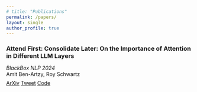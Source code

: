 ```yaml
---
# title: "Publications"
permalink: /papers/
layout: single
author_profile: true
---
```


<!-- ## Publications -->

<!-- #### Attend First: Consolidate Later: On the Importance of Attention in Different LLM Layers  
BlackBox NLP 2024 
Amit Ben-Artzy, Roy Schwartz  
<div style="margin-top: 0.5em;">
  <a href="https://arxiv.org/abs/2409.03621" class="btn btn--custom">ArXiv</a>
  <a href="https://x.com/Amit_BenArtzy/status/1854155692363416010?t=JGwEL7S4H_-crJi_PhN1dw&s=19" class="btn btn--custom">Tweet</a>
  <a href="https://github.com/schwartz-lab-NLP/Attend-First-Consolidate-Later" class="btn btn--custom">Code</a>
</div>   -->


<div class="citation">
  <h3 class="archive__item-title" style="margin-bottom: 0.2em;">Attend First: Consolidate Later: On the Importance of Attention in Different LLM Layers</h3>
  <p class="archive__item-excerpt" style="margin-bottom: 0.2em;">
    <em>BlackBox NLP 2024</em><br>
    Amit Ben-Artzy, Roy Schwartz
  </p>
  <div style="margin-top: 0.5em;">
    <!-- <a href="https://arxiv.org/abs/2409.03621" class="btn btn--custom"><i class="fa-solid fa-file"> </i>ArXiv</a>
    <a href="https://x.com/Amit_BenArtzy/status/1854155692363416010?t=JGwEL7S4H_-crJi_PhN1dw&s=19" class="btn btn--custom"><i class="fa-brands fa-twitter"></i> Tweet</a>
    <a href="https://github.com/schwartz-lab-NLP/Attend-First-Consolidate-Later" class="btn btn--custom"> <i class="fa-brands fa-github"> </i>Code</a> -->
    <a href="https://arxiv.org/abs/2409.03621" class="btn btn--custom">ArXiv</a>
    <a href="https://x.com/Amit_BenArtzy/status/1854155692363416010?t=JGwEL7S4H_-crJi_PhN1dw&s=19" class="btn btn--custom">Tweet</a>
    <a href="https://github.com/schwartz-lab-NLP/Attend-First-Consolidate-Later" class="btn btn--custom"> Code</a>
  </div>
</div>


  <!-- <a href="https://arxiv.org/abs/2409.03621" class="btn--custom">
  <i class="/assets/images/pdf.png"></i> arXiv
</a> -->